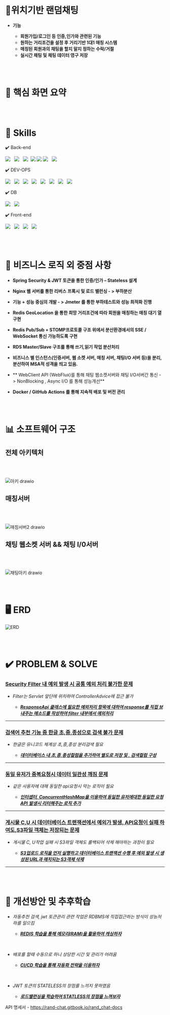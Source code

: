  


  # 📝위치기반 랜덤채팅 

 - **기능**

   - **회원가입/로그인 등 인증,인가와 관련된 기능**
   - **원하는 거리조건을 설정 후 거리기반 1대1 매칭 시스템**
   - **매칭된 회원과의 채팅을 할지 말지 정하는 수락/거절**
   - **실시간 채팅 및 채팅 데이터 영구 저장**
      

   

     

<br>
<br>



  # 📝 핵심 화면 요약 



<br>
<br>












 # 🔧 Skills

   ✔️ Back-end
 
   
 <div>
       <span><img src="https://img.shields.io/badge/springboot-6DB33F?style=for-the-badge&logo=springboot&logoColor=white"></span> &nbsp
       <span><img src="https://img.shields.io/badge/JWT-black?style=for-the-badge&logo=JSON%20web%20tokens"></span> &nbsp
       <span> <img src="https://img.shields.io/badge/Spring Security-6DB33F?style=for-the-badge&logo=Spring Security&logoColor=white"></span>&nbsp
       <span> <img src="https://img.shields.io/badge/MyBatis-DC382D?style=for-the-badge&logo=mybatis&logoColor=white"></span>   
         <span><img src="https://img.shields.io/badge/WEBSOCKET-black?style=for-the-badge&logo=rocket&logoColor=#D33847"></span>
    <span>
  <img src="https://img.shields.io/badge/Spring%20WebFlux-6DB33F?style=for-the-badge&logo=Spring&logoColor=white">
</span> &nbsp;
  <span>
  <img src="https://img.shields.io/badge/Redis%20Pub%2FSub-DC382D?style=for-the-badge&logo=Redis&logoColor=white">
</span> &nbsp;
 </div>




 
   ✔️ DEV-OPS

 


   
 <div>
   <span>
  <img src="https://img.shields.io/badge/Docker-2496ED?style=for-the-badge&logo=Docker&logoColor=white">
</span> &nbsp;
<span>
  <img src="https://img.shields.io/badge/AWS%20EC2-FF9900?style=for-the-badge&logo=Amazon%20EC2&logoColor=white">
</span> &nbsp;
<span>
  <img src="https://img.shields.io/badge/AWS%20RDS-527FFF?style=for-the-badge&logo=Amazon%20RDS&logoColor=white">
</span> &nbsp;
<span>
  <img src="https://img.shields.io/badge/AWS%20ElastiCache-0052CC?style=for-the-badge&logo=Amazon%20AWS&logoColor=white">
</span> &nbsp;
<span>
  <img src="https://img.shields.io/badge/Nginx-009639?style=for-the-badge&logo=Nginx&logoColor=white">
</span> &nbsp;
<span>
  <img src="https://img.shields.io/badge/AWS%20VPC-232F3E?style=for-the-badge&logo=Amazon%20AWS&logoColor=white">
</span> &nbsp;
<span>
  <img src="https://img.shields.io/badge/GitHub%20Actions-2088FF?style=for-the-badge&logo=GitHub%20Actions&logoColor=white">
</span> &nbsp;
<span>
  <img src="https://img.shields.io/badge/AWS%20S3-569A31?style=for-the-badge&logo=Amazon%20S3&logoColor=white">
</span> &nbsp;
 </div>   




   ✔️ DB





   

 <div>  <span><img src="https://img.shields.io/badge/MySQL-4479A1?style=for-the-badge&logo=MySQL&logoColor=white"></span> &nbsp
    <span>   <img src="https://img.shields.io/badge/Redis-DC382D?style=for-the-badge&logo=Redis&logoColor=white">  </span> &nbsp;

</div>



   ✔️ Front-end





   
<div>  <span>
  <img src="https://img.shields.io/badge/React-61DAFB?style=for-the-badge&logo=React&logoColor=white">
</span> &nbsp;
<span>
  <img src="https://img.shields.io/badge/Zustand-FFC107?style=for-the-badge&logo=Zustand&logoColor=black">
</span> &nbsp;
<span>
  <img src="https://img.shields.io/badge/SASS-CC6699?style=for-the-badge&logo=SASS&logoColor=white">
</span> &nbsp;
<span>
  <img src="https://img.shields.io/badge/React%20Query-FF4154?style=for-the-badge&logo=ReactQuery&logoColor=white">
</span> &nbsp;

 </div>   
     
<br>



   



<br>
<br>













  # 📝 비즈니스 로직 외 중점 사항 

- **Spring Security & JWT 토큰을 통한 인증/인가 – Stateless 설계**
  
- **Nginx 웹 서버를 통한 리버스 프록시 및 로드 밸런싱 - > 부하분산**
  
- **기능 +  성능 중심의 개발 - > Jmeter 를 통한 부하테스트와 성능 최적화 진행**
  
- **Redis GeoLocation 을 통한 희망 거리조건에 따라  회원을 매칭하는 매칭 대기 열 구현**
  
- **Redis Pub/Sub + STOMP프로토콜 구조 위에서 분산환경에서의 SSE / WebSocket 통신 가능하도록 구현**
  
- **RDS Master/Slave 구조를 통해 쓰기,읽기 작업 분산처리**
  
- **비즈니스 별 인스턴스(인증서버, 웹 소켓 서버, 매칭 서버, 채팅I/O 서버 등)을  분리,분산하여 MSA적 성격을 띄고 있음.**
  
- ** WebClient API (WebFlux)를 통해 채팅 웹소켓서버와 채팅 I/O서버간 통신 - > NonBlocking , Async I/O 를 통해 성능개선**
  
- **Docker / GitHub Actions 를 통해 지속적 배포 및 버전 관리**   



    


<br>
<br>















#  📊 소프트웨어 구조

## 전체 아키텍처 
<br><br>

![아키 drawio](https://github.com/user-attachments/assets/66357b0f-28a4-4e93-937d-4b8d2cd5c7fd)
<br>
## 매칭서버
<br><br>


![매칭서버2 drawio](https://github.com/user-attachments/assets/98587347-2bf1-4d16-90bb-8114794f42fb)
<br>

## 채팅 웹소켓 서버 && 채팅 I/0서버 
<br><br>

![채팅아키 drawio](https://github.com/user-attachments/assets/eca6ef4e-b741-4b80-86ea-9920df0a5941)

<br>
<br>









 # 🖥️ ERD


![ERD](https://github.com/user-attachments/assets/8191d2ab-1412-49a1-a07d-33acf142b9aa)








<br>
<br>








# ✔️ PROBLEM & SOLVE

### <u>**Security Filter 내 예외 발생 시 공통 예외 처리 불가한 문제**</u> 

- *Filter는  Servlet 앞단에 위치하여 ControllerAdvice에 접근 불가* 

  - <u>***ResponseApi 클래스에 필요한 예외처리 항목에 대하여 response를 직접 보내주는 메소드를 작성하여 filter 내부에서 예외처리***</u>
---

### <u>**검색어 추천 기능 중 한글 초,중,종성으로 검색 불가 문제**</u> 

- *한글은 유니코드 체계상 초,중,종성 분리검색 필요* 

  - <u>***데이터베이스 내 초,종,종성컬럼을 추가하여 별도로 저장 및 , 검색컬럼 구성***</u> 
---

### <u>**동일 유저가 중복요청시 데이터 일관성 깨짐 문제**</u> 

- *같은 사용자에 대해 동일한 api요청시 막는 로직이 필요* 

  - <u>***인터셉터, ConcurrentHashMap을 이용하여 동일한 유저에대한 동일한 요청API 발생시 리터해주는 로직 추가***</u>
---

### <u>**게시물 C,U 시 데이터베이스 트랜잭션에서 예외가 발생, API요청이 실패 하여도,S3파일 객체는 저장되는 문제**</u> 

- *게시물 C, U작업 실패 시 S3파일 객체도 롤백되어 삭제 해야하는 과정이 필요* 

  - <u>***S3업로드 로직을 먼저 실행하고 데이터베이스 트랜잭션 수행 후 예외 발생 시 생성된 URL과 매치되는 S3객체 삭제***</u>
---

















<br>
<br>




# 📝 개선방안 및 추후학습



- *자동추천 검색, jwt 토큰관리 관련 작업은 RDBMS에 직접접근하는 방식이 성능저하를 일으킴* 

  - <u>***REDIS 학습을 통해 메모리(RAM)을 활용하여 캐싱하자***</u> 

<br>


- *배포를 할때 수동으로 하니 상당한 시간 및 관리가 어려움* 

  - <u>***CI/CD 학습을 통해 자동화 전략을 이용하자***</u> 

<br>

- *JWT 토큰의 STATELESS의 장점를 느끼지 못하였음* 

  - <u>***로드밸런싱을 학습하여 STATLESS의 장점을 느껴보자***</u>
    



API 명세서 - https://rand-chat.gitbook.io/rand_chat-docs
